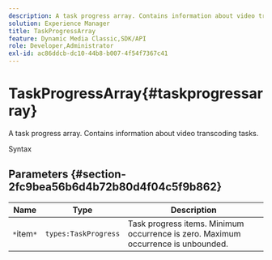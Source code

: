 ```yaml
---
description: A task progress array. Contains information about video transcoding tasks.
solution: Experience Manager
title: TaskProgressArray
feature: Dynamic Media Classic,SDK/API
role: Developer,Administrator
exl-id: ac86ddcb-dc10-44b8-b007-4f54f7367c41
---
```

# TaskProgressArray{#taskprogressarray}

A task progress array. Contains information about video transcoding tasks.

 Syntax 

## Parameters {#section-2fc9bea56b6d4b72b80d4f04c5f9b862}

|  Name  | Type  | Description  |
|---|---|---|
|  `*`item`*`  | `types:TaskProgress`  | Task progress items. Minimum occurrence is zero. Maximum occurrence is unbounded.  |
